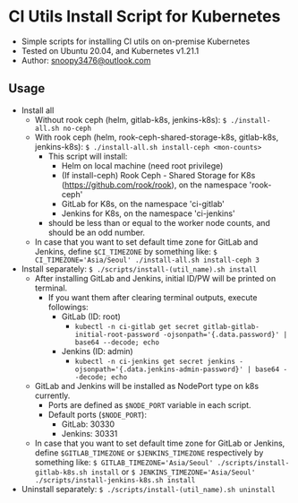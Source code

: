 # CI Utils Install Script for Kubernetes
- Simple scripts for installing CI utils on on-premise Kubernetes
- Tested on Ubuntu 20.04, and Kubernetes v1.21.1
- Author: snoopy3476@outlook.com

## Usage
- Install all
  - Without rook ceph (helm, gitlab-k8s, jenkins-k8s):
  `$ ./install-all.sh no-ceph`
  - With rook ceph (helm, rook-ceph-shared-storage-k8s, gitlab-k8s, jenkins-k8s):
  `$ ./install-all.sh install-ceph <mon-counts>`
    - This script will install:
      - Helm on local machine (need root privilege)
      - (If install-ceph) Rook Ceph - Shared Storage for K8s (https://github.com/rook/rook), on the namespace 'rook-ceph'
      - GitLab for K8s, on the namespace 'ci-gitlab'
      - Jenkins for K8s, on the namespace 'ci-jenkins'
    - <mon-counts> should be less than or equal to the worker node counts, and should be an odd number.
  - In case that you want to set default time zone for GitLab and Jenkins, define `$CI_TIMEZONE` by something like:
  `$ CI_TIMEZONE='Asia/Seoul' ./install-all.sh install-ceph 3`
- Install separately:
  `$ ./scripts/install-(util_name).sh install`
  - After installing GitLab and Jenkins, initial ID/PW will be printed on terminal.
    - If you want them after clearing terminal outputs, execute followings:
      - GitLab (ID: root)
        - `kubectl -n ci-gitlab get secret gitlab-gitlab-initial-root-password -ojsonpath='{.data.password}' | base64 --decode; echo`
      - Jenkins (ID: admin)
        - `kubectl -n ci-jenkins get secret jenkins -ojsonpath='{.data.jenkins-admin-password}' | base64 --decode; echo`
  - GitLab and Jenkins will be installed as NodePort type on k8s currently.
    - Ports are defined as `$NODE_PORT` variable in each script.
    - Default ports (`$NODE_PORT`):
      - GitLab: 30330
      - Jenkins: 30331
  - In case that you want to set default time zone for GitLab or Jenkins, define `$GITLAB_TIMEZONE` or `$JENKINS_TIMEZONE` respectively by something like:
  `$ GITLAB_TIMEZONE='Asia/Seoul' ./scripts/install-gitlab-k8s.sh install`
  or 
  `$ JENKINS_TIMEZONE='Asia/Seoul' ./scripts/install-jenkins-k8s.sh install`
- Uninstall separately:
  `$ ./scripts/install-(util_name).sh uninstall`
